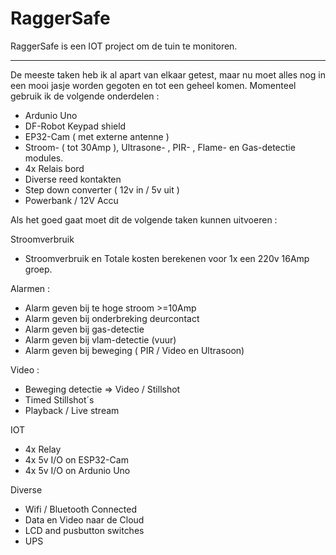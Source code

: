 # RaggerSafe
RaggerSafe is een IOT project om de tuin te monitoren.

-------------------------------------------------------------------------------

De meeste taken heb ik al apart van elkaar getest, maar nu moet 
alles nog in een mooi jasje worden gegoten en tot een geheel komen.
Momenteel gebruik ik de volgende onderdelen :
- Ardunio Uno
- DF-Robot Keypad shield
- EP32-Cam ( met externe antenne )
- Stroom- ( tot 30Amp ), Ultrasone- , PIR- , Flame- en Gas-detectie modules.
- 4x Relais bord
- Diverse reed kontakten
- Step down converter ( 12v in / 5v uit )
- Powerbank / 12V Accu 

Als het goed gaat moet dit de volgende taken kunnen uitvoeren : 

Stroomverbruik
- Stroomverbruik en Totale kosten berekenen voor 1x een 220v 16Amp groep.

Alarmen : 
- Alarm geven bij te hoge stroom >=10Amp
- Alarm geven bij onderbreking deurcontact
- Alarm geven bij gas-detectie
- Alarm geven bij vlam-detectie (vuur)
- Alarm geven bij beweging ( PIR / Video en Ultrasoon)

Video : 
- Beweging detectie => Video / Stillshot
- Timed Stillshot´s
- Playback / Live stream

IOT
- 4x Relay
- 4x 5v I/O on ESP32-Cam
- 4x 5v I/O on Ardunio Uno

Diverse

- Wifi / Bluetooth Connected
- Data en Video naar de Cloud 
- LCD and pusbutton switches
- UPS


